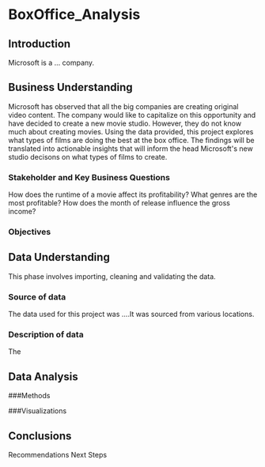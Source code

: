 # BoxOffice_Analysis

## Introduction
Microsoft is a ... company.  

## Business Understanding 
Microsoft has observed that all the big companies are creating original video content. The company would like to capitalize on this opportunity and have decided to create a new movie studio. However, they do not know much about creating movies. Using the data provided, this project explores what types of films are doing the best at the box office. The findings will be translated into actionable insights that will inform the head Microsoft's new studio decisons on what types of films to create.

### Stakeholder and Key Business Questions 
How does the runtime of a movie affect its profitability?
What genres are the most profitable?
How does the month of release influence the gross income?



### Objectives



## Data Understanding 
This phase involves importing, cleaning and validating the data. 

### Source of data 
The data used for this project was ....It was sourced from various locations.

### Description of data
The 

## Data Analysis 

###Methods

###Visualizations


## Conclusions
Recommendations 
Next Steps
